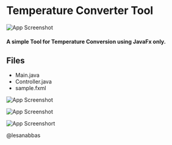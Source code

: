 
# Temperature Converter Tool




![App Screenshot](https://camo.githubusercontent.com/cd80b5ad8462ddddcf62e2fd9b8289c27fa4c9aa76f72c5e67288e4a762fa3bd/68747470733a2f2f696d672e736869656c64732e696f2f62616467652f2d46696e69736865642d627269676874677265656e2e737667)



  
#### A simple Tool for Temperature Conversion using JavaFx only.


## Files

- Main.java
- Controller.java
- sample.fxml

![App Screenshot](https://raw.githubusercontent.com/lesanabbas/Core-Java-Training-by-Internshla/main/Temperature%20Converter%20Tool/Screenshot%202021-07-20%20235027.png)



![App Screenshot](https://raw.githubusercontent.com/lesanabbas/Core-Java-Training-by-Internshla/main/Temperature%20Converter%20Tool/Screenshot%202021-07-20%20235050.png)


![App Screenshort](https://raw.githubusercontent.com/lesanabbas/Core-Java-Training-by-Internshla/main/Temperature%20Converter%20Tool/Screenshot%202021-07-20%20235057.png)


@lesanabbas

  
